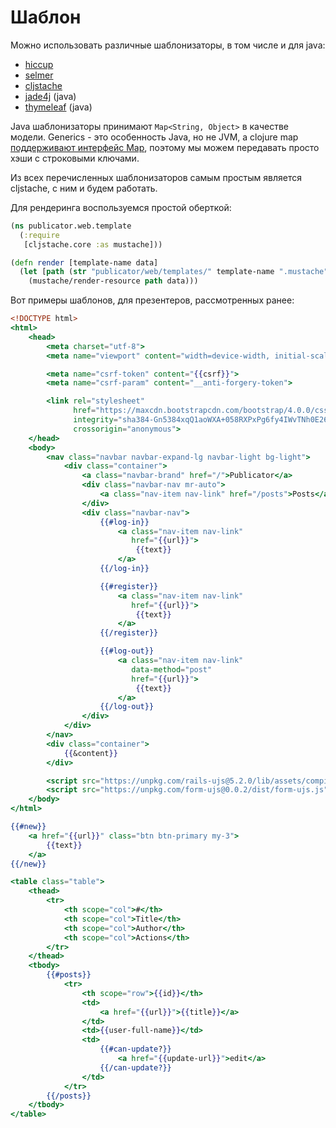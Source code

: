 # Шаблон

Можно использовать различные шаблонизаторы, в том числе и для java:

+ [hiccup](https://github.com/weavejester/hiccup)
+ [selmer](https://github.com/yogthos/Selmer)
+ [cljstache](https://github.com/fotoetienne/cljstache)
+ [jade4j](https://github.com/neuland/jade4j) (java)
+ [thymeleaf](https://www.thymeleaf.org) (java)

Java шаблонизаторы принимают `Map<String, Object>` в качестве модели.
Generics - это особенность Java, но не JVM, а clojure map
[поддерживают интерфейс Map](https://github.com/clojure/clojure/blob/master/src/jvm/clojure/lang/APersistentMap.java#L16), поэтому мы можем передавать просто хэши с строковыми ключами.

Из всех перечисленных шаблонизаторов самым простым является cljstache, с ним и будем работать.

Для рендеринга воспользуемся простой оберткой:

```clojure
(ns publicator.web.template
  (:require
   [cljstache.core :as mustache]))

(defn render [template-name data]
  (let [path (str "publicator/web/templates/" template-name ".mustache")]
    (mustache/render-resource path data)))
```

Вот примеры шаблонов, для презентеров, рассмотренных ранее:

```mustache
<!DOCTYPE html>
<html>
    <head>
        <meta charset="utf-8">
        <meta name="viewport" content="width=device-width, initial-scale=1, shrink-to-fit=no">

        <meta name="csrf-token" content="{{csrf}}">
        <meta name="csrf-param" content="__anti-forgery-token">

        <link rel="stylesheet"
              href="https://maxcdn.bootstrapcdn.com/bootstrap/4.0.0/css/bootstrap.min.css"
              integrity="sha384-Gn5384xqQ1aoWXA+058RXPxPg6fy4IWvTNh0E263XmFcJlSAwiGgFAW/dAiS6JXm"
              crossorigin="anonymous">
    </head>
    <body>
        <nav class="navbar navbar-expand-lg navbar-light bg-light">
            <div class="container">
                <a class="navbar-brand" href="/">Publicator</a>
                <div class="navbar-nav mr-auto">
                    <a class="nav-item nav-link" href="/posts">Posts</a>
                </div>
                <div class="navbar-nav">
                    {{#log-in}}
                        <a class="nav-item nav-link"
                           href="{{url}}">
                            {{text}}
                        </a>
                    {{/log-in}}

                    {{#register}}
                        <a class="nav-item nav-link"
                           href="{{url}}">
                            {{text}}
                        </a>
                    {{/register}}

                    {{#log-out}}
                        <a class="nav-item nav-link"
                           data-method="post"
                           href="{{url}}">
                            {{text}}
                        </a>
                    {{/log-out}}
                </div>
            </div>
        </nav>
        <div class="container">
            {{&content}}
        </div>

        <script src="https://unpkg.com/rails-ujs@5.2.0/lib/assets/compiled/rails-ujs.js"></script>
        <script src="https://unpkg.com/form-ujs@0.0.2/dist/form-ujs.js"></script>
    </body>
</html>
```

```mustache
{{#new}}
    <a href="{{url}}" class="btn btn-primary my-3">
        {{text}}
    </a>
{{/new}}

<table class="table">
    <thead>
        <tr>
            <th scope="col">#</th>
            <th scope="col">Title</th>
            <th scope="col">Author</th>
            <th scope="col">Actions</th>
        </tr>
    </thead>
    <tbody>
        {{#posts}}
            <tr>
                <th scope="row">{{id}}</th>
                <td>
                    <a href="{{url}}">{{title}}</a>
                </td>
                <td>{{user-full-name}}</td>
                <td>
                    {{#can-update?}}
                        <a href="{{update-url}}">edit</a>
                    {{/can-update?}}
                </td>
            </tr>
        {{/posts}}
    </tbody>
</table>
```
